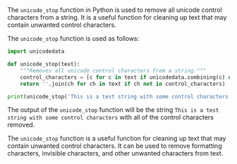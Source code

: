 # 

The `unicode_stop` function in Python is used to remove all unicode control characters from a string. It is a useful function for cleaning up text that may contain unwanted control characters.

The `unicode_stop` function is used as follows:

```python
import unicodedata

def unicode_stop(text):
    """Removes all unicode control characters from a string."""
    control_characters = [c for c in text if unicodedata.combining(c) or unicodedata.iscontrol(c)]
    return ''.join(ch for ch in text if ch not in control_characters)

print(unicode_stop('This is a test string with some control characters.'))
```

The output of the `unicode_stop` function will be the string `This is a test string with some control characters` with all of the control characters removed.

The `unicode_stop` function is a useful function for cleaning up text that may contain unwanted control characters. It can be used to remove formatting characters, invisible characters, and other unwanted characters from text.

